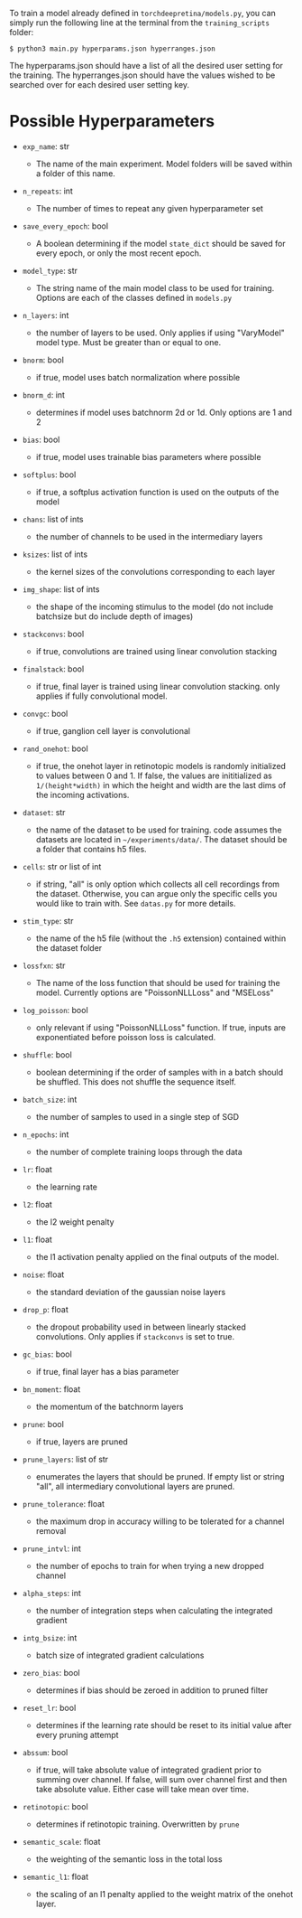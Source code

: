 To train a model already defined in `torchdeepretina/models.py`, you can simply run the following line at the terminal from the `training_scripts` folder:

    $ python3 main.py hyperparams.json hyperranges.json

The hyperparams.json should have a list of all the desired user setting for the training. The hyperranges.json should have the values wished to be searched over for each desired user setting key.

# Possible Hyperparameters
* `exp_name`: str
    * The name of the main experiment. Model folders will be saved within a folder of this name.
* `n_repeats`: int
    * The number of times to repeat any given hyperparameter set
* `save_every_epoch`: bool
    * A boolean determining if the model `state_dict` should be saved for every epoch, or only the most recent epoch.

* `model_type`: str
    * The string name of the main model class to be used for training. Options are each of the classes defined in `models.py`
* `n_layers`: int
    * the number of layers to be used. Only applies if using "VaryModel" model type. Must be greater than or equal to one.
* `bnorm`: bool
    * if true, model uses batch normalization where possible
* `bnorm_d`: int
    * determines if model uses batchnorm 2d or 1d. Only options are 1 and 2
* `bias`: bool
    * if true, model uses trainable bias parameters where possible
* `softplus`: bool
    * if true, a softplus activation function is used on the outputs of the model
* `chans`: list of ints
    * the number of channels to be used in the intermediary layers
* `ksizes`: list of ints
    * the kernel sizes of the convolutions corresponding to each layer
* `img_shape`: list of ints
    * the shape of the incoming stimulus to the model (do not include batchsize but do include depth of images)
* `stackconvs`: bool
    * if true, convolutions are trained using linear convolution stacking
* `finalstack`: bool
    * if true, final layer is trained using linear convolution stacking. only applies if fully convolutional model.
* `convgc`: bool
    * if true, ganglion cell layer is convolutional
* `rand_onehot`: bool
    * if true, the onehot layer in retinotopic models is randomly initialized to values between 0 and 1. If false, the values are inititialized as `1/(height*width)` in which the height and width are the last dims of the incoming activations.

* `dataset`: str
    * the name of the dataset to be used for training. code assumes the datasets are located in `~/experiments/data/`. The dataset should be a folder that contains h5 files.
* `cells`: str or list of int
    * if string, "all" is only option which collects all cell recordings from the dataset. Otherwise, you can argue only the specific cells you would like to train with. See `datas.py` for more details.
* `stim_type`: str
    * the name of the h5 file (without the `.h5` extension) contained within the dataset folder
* `lossfxn`: str
    * The name of the loss function that should be used for training the model. Currently options are "PoissonNLLLoss" and "MSELoss"
* `log_poisson`: bool
    * only relevant if using "PoissonNLLLoss" function. If true, inputs are exponentiated before poisson loss is calculated.
* `shuffle`: bool
    * boolean determining if the order of samples with in a batch should be shuffled. This does not shuffle the sequence itself.

* `batch_size`: int
    * the number of samples to used in a single step of SGD
* `n_epochs`: int
    * the number of complete training loops through the data
* `lr`: float
    * the learning rate
* `l2`: float
    * the l2 weight penalty
* `l1`: float
    * the l1 activation penalty applied on the final outputs of the model.
* `noise`: float
    * the standard deviation of the gaussian noise layers
* `drop_p`: float
    * the dropout probability used in between linearly stacked convolutions. Only applies if `stackconvs` is set to true.
* `gc_bias`: bool
    * if true, final layer has a bias parameter
* `bn_moment`: float
    * the momentum of the batchnorm layers

* `prune`: bool
    * if true, layers are pruned
* `prune_layers`: list of str
    * enumerates the layers that should be pruned. If empty list or string "all", all intermediary convolutional layers are pruned.
* `prune_tolerance`: float
    * the maximum drop in accuracy willing to be tolerated for a channel removal
* `prune_intvl`: int
    * the number of epochs to train for when trying a new dropped channel
* `alpha_steps`: int
    * the number of integration steps when calculating the integrated gradient
* `intg_bsize`: int
    * batch size of integrated gradient calculations
* `zero_bias`: bool
    * determines if bias should be zeroed in addition to pruned filter
* `reset_lr`: bool
    * determines if the learning rate should be reset to its initial value after every pruning attempt
* `abssum`: bool
    * if true, will take absolute value of integrated gradient prior to summing over channel. If false, will sum over channel first and then take absolute value. Either case will take mean over time.

* `retinotopic`: bool
    * determines if retinotopic training. Overwritten by `prune`
* `semantic_scale`: float
    * the weighting of the semantic loss in the total loss
* `semantic_l1`: float
    * the scaling of an l1 penalty applied to the weight matrix of the onehot layer.
